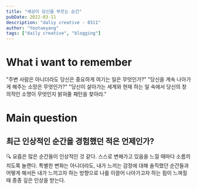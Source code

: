 ```yaml
---
title: "세상이 당신을 부르는 순간"
pubDate: 2022-03-11
description: "daliy creative - 0311"
author: "Yootaeyang"
tags: ["daily creative", "blogging"]
---
```


# What i want to remember

"주변 사람은 아니더라도 당신은 중요하게 여기는 일은 무엇인가?"
"당신을 계속 나아가게 해주는 소망은 무엇인가?"
"당신이 살아가는 세계와 현재 하는 일 속에서 당신의 창의적인 소명이 무엇인지 밝혀줄 패턴을 찾아라."

# Main question

## 최근 인상적인 순간을 경험했던 적은 언제인가?

🔍 요즘은 많은 순간들이 인상적인 것 같다. 스스로 변해가고 있음을 느낄 때마다 소름끼치도록 놀랜다. 특별한 변화는 아니더라도, 내가 느끼는 감정에 대해 솔직했던 순간들과 어떻게 해서든 내가 느끼고자 하는 방향으로 나를 이끌어 나아가고자 하는 힘이 느껴질 때 종종 깊은 인상을 받는다.
